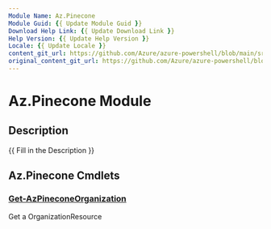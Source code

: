 ```yaml
---
Module Name: Az.Pinecone
Module Guid: {{ Update Module Guid }}
Download Help Link: {{ Update Download Link }}
Help Version: {{ Update Help Version }}
Locale: {{ Update Locale }}
content_git_url: https://github.com/Azure/azure-powershell/blob/main/src/Pinecone/Pinecone/help/Az.Pinecone.md
original_content_git_url: https://github.com/Azure/azure-powershell/blob/main/src/Pinecone/Pinecone/help/Az.Pinecone.md
---
```


# Az.Pinecone Module
## Description
{{ Fill in the Description }}

## Az.Pinecone Cmdlets
### [Get-AzPineconeOrganization](Get-AzPineconeOrganization.md)
Get a OrganizationResource

